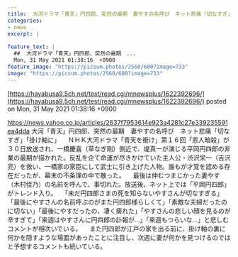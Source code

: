 ```yaml
---
title:  大河ドラマ「青天」円四郎、突然の最期　妻やすの名呼び　ネット悲痛「切なすぎ」「掛け軸に」  
categories:
- news
excerpt: |
  
feature_text: |
  ##  大河ドラマ「青天」円四郎、突然の最期　...
  Mon, 31 May 2021 01:38:16  +0900
feature_image: "https://picsum.photos/2560/600?image=733"
image: "https://picsum.photos/2560/600?image=733"
---
```


[https://hayabusa9.5ch.net/test/read.cgi/mnewsplus/1622392696/](https://hayabusa9.5ch.net/test/read.cgi/mnewsplus/1622392696/)
posted on Mon, 31 May 2021 01:38:16  +0900

<!--more-->

https://news.yahoo.co.jp/articles/2637f7953614e923a4281c27e339235591ea4dda 大河「青天」円四郎、突然の最期　妻やすの名呼び　ネット悲痛「切なすぎ」「掛け軸に」 　ＮＨＫ大河ドラマ「青天を衝け」第１６回「恩人暗殺」が３０日放送され、一橋慶喜（草なぎ剛）側近で、堤真一が演じる平岡円四郎の非業の最期が描かれた。反乱を企て命運が尽きかけていた主人公・渋沢栄一（吉沢亮）を救い、一橋家の家臣にして武士に引き上げた人物。誰もが才覚を認める存在だったが、幕末の不条理の中で散った。 　最後は仲むつまじかった妻やす（木村佳乃）の名前を呼んで、事切れた。放送後、ネット上では「平岡円四郎」がトレンド入り。 　「未だ円四郎さまの死を知らないやすさんが切なすぎる」「最後にやすさんの名前呼ぶのがまた円四郎様らしくて」「素敵な夫婦だったのに切ない」「最後にやすだったの、凄く痺れた」「やすさんの悲しい顔を見るのが辛すぎて」「来週はやすさんに円四郎の訃報が…」「来週もつらいな…」と悲しむコメントが相次いでいる。 　また円四郎が江戸の家を出る前に、掛け軸の裏に何かを隠すような場面があったことに注目し、次週に妻が何かを見つけるのではと予想するコメントも続いている。
